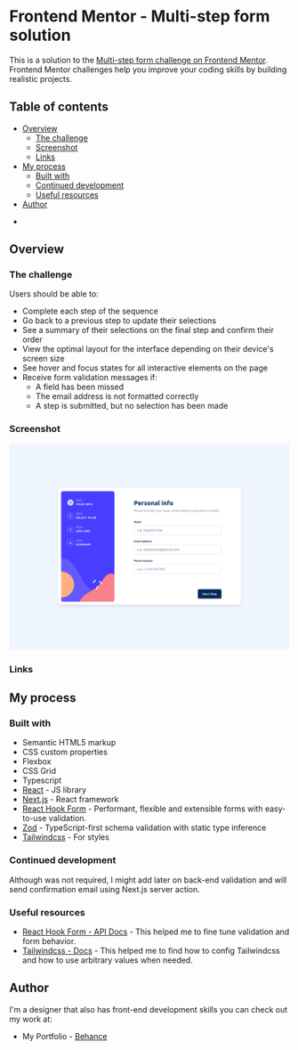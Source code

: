# Frontend Mentor - Multi-step form solution

This is a solution to the [Multi-step form challenge on Frontend Mentor](https://www.frontendmentor.io/challenges/multistep-form-YVAnSdqQBJ). Frontend Mentor challenges help you improve your coding skills by building realistic projects.

## Table of contents

- [Overview](#overview)
  - [The challenge](#the-challenge)
  - [Screenshot](#screenshot)
  - [Links](#links)
- [My process](#my-process)
  - [Built with](#built-with)
  - [Continued development](#continued-development)
  - [Useful resources](#useful-resources)
- [Author](#author)

*

## Overview

### The challenge

Users should be able to:

- Complete each step of the sequence
- Go back to a previous step to update their selections
- See a summary of their selections on the final step and confirm their order
- View the optimal layout for the interface depending on their device's screen size
- See hover and focus states for all interactive elements on the page
- Receive form validation messages if:
  - A field has been missed
  - The email address is not formatted correctly
  - A step is submitted, but no selection has been made

### Screenshot

![](./docs/screenshot.png)

### Links

<!-- - [Live Site](tbd) -->

## My process

### Built with

- Semantic HTML5 markup
- CSS custom properties
- Flexbox
- CSS Grid
- Typescript
- [React](https://reactjs.org/) - JS library
- [Next.js](https://nextjs.org/) - React framework
- [React Hook Form](https://www.react-hook-form.com/) - Performant, flexible and extensible forms with easy-to-use validation.
- [Zod](https://zod.dev/) - TypeScript-first schema validation with static type inference
- [Tailwindcss](https://tailwindcss.com/) - For styles

### Continued development

Although was not required, I might add later on back-end validation and will send confirmation email using Next.js server action.

### Useful resources

- [React Hook Form - API Docs](https://www.react-hook-form.com/api/) - This helped me to fine tune validation and form behavior.
- [Tailwindcss - Docs](https://tailwindcss.com/docs/) - This helped me to find how to config Tailwindcss and how to use arbitrary values when needed.

## Author

I'm a designer that also has front-end development skills you can check out my work at:

- My Portfolio - [Behance](https://www.behance.net/eyalp)
